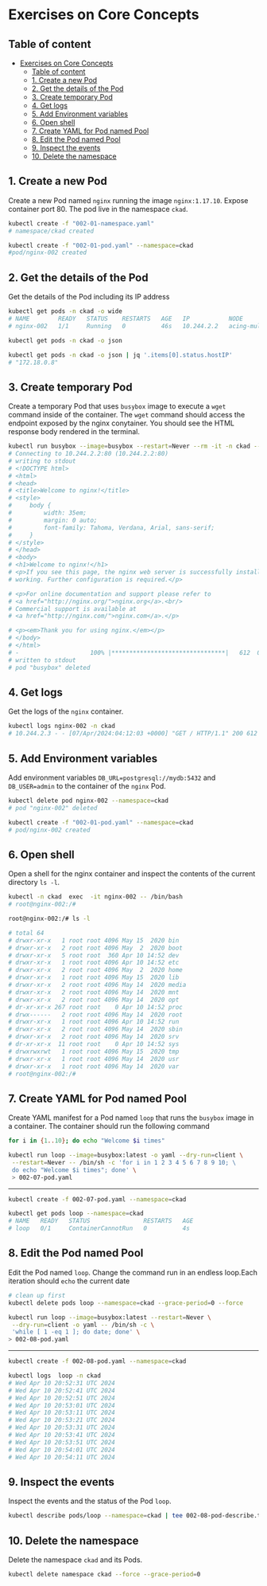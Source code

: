 
# Exercises on Core Concepts

## Table of content

- [Exercises on Core Concepts](#exercises-on-core-concepts)
  - [Table of content](#table-of-content)
  - [1. Create a new Pod](#1-create-a-new-pod)
  - [2. Get the details of the Pod](#2-get-the-details-of-the-pod)
  - [3. Create temporary Pod](#3-create-temporary-pod)
  - [4. Get logs](#4-get-logs)
  - [5. Add Environment variables](#5-add-environment-variables)
  - [6. Open shell](#6-open-shell)
  - [7. Create YAML for Pod named Pool](#7-create-yaml-for-pod-named-pool)
  - [8. Edit the Pod named Pool](#8-edit-the-pod-named-pool)
  - [9. Inspect the events](#9-inspect-the-events)
  - [10. Delete the namespace](#10-delete-the-namespace)

## 1. Create a new Pod

Create a new Pod named `nginx` running the image `nginx:1.17.10`. Expose container port 80. The pod live in the namespace `ckad`.

```bash
kubectl create -f "002-01-namespace.yaml"
# namespace/ckad created

kubectl create -f "002-01-pod.yaml" --namespace=ckad
#pod/nginx-002 created
```

## 2. Get the details of the Pod

Get the details of the Pod including its IP address

```bash
kubectl get pods -n ckad -o wide
# NAME        READY   STATUS    RESTARTS   AGE   IP           NODE                 NOMINATED NODE   READINESS GATES
# nginx-002   1/1     Running   0          46s   10.244.2.2   acing-multi-worker   <none>           <none>

kubectl get pods -n ckad -o json

kubectl get pods -n ckad -o json | jq '.items[0].status.hostIP'
# "172.18.0.8"
```


## 3. Create temporary Pod

Create a temporary Pod that uses `busybox` image to execute a `wget` command inside of the container. The `wget` command should access the endpoint exposed by the nginx conytainer. You should see the HTML response body rendered in the terminal.

```bash
kubectl run busybox --image=busybox --restart=Never --rm -it -n ckad -- wget -O- 10.244.2.2:80
# Connecting to 10.244.2.2:80 (10.244.2.2:80)
# writing to stdout
# <!DOCTYPE html>
# <html>
# <head>
# <title>Welcome to nginx!</title>
# <style>
#     body {
#         width: 35em;
#         margin: 0 auto;
#         font-family: Tahoma, Verdana, Arial, sans-serif;
#     }
# </style>
# </head>
# <body>
# <h1>Welcome to nginx!</h1>
# <p>If you see this page, the nginx web server is successfully installed and
# working. Further configuration is required.</p>

# <p>For online documentation and support please refer to
# <a href="http://nginx.org/">nginx.org</a>.<br/>
# Commercial support is available at
# <a href="http://nginx.com/">nginx.com</a>.</p>

# <p><em>Thank you for using nginx.</em></p>
# </body>
# </html>
# -                    100% |********************************|   612  0:00:00 ETA
# written to stdout
# pod "busybox" deleted
```


## 4. Get logs

Get the logs of the `nginx` container.

```bash
kubectl logs nginx-002 -n ckad
# 10.244.2.3 - - [07/Apr/2024:04:12:03 +0000] "GET / HTTP/1.1" 200 612 "-" "Wget" "-"
```


## 5. Add Environment variables

Add environment variables `DB_URL=postgresql://mydb:5432` and `DB_USER=admin` to the container of the `nginx` Pod.

```bash
kubectl delete pod nginx-002 --namespace=ckad
# pod "nginx-002" deleted

kubectl create -f "002-01-pod.yaml" --namespace=ckad
# pod/nginx-002 created
```

## 6. Open shell

Open a shell for the nginx container and inspect the contents of the current directory `ls -l`.

```bash
kubectl -n ckad  exec  -it nginx-002 -- /bin/bash
# root@nginx-002:/# 

root@nginx-002:/# ls -l

# total 64
# drwxr-xr-x   1 root root 4096 May 15  2020 bin
# drwxr-xr-x   2 root root 4096 May  2  2020 boot
# drwxr-xr-x   5 root root  360 Apr 10 14:52 dev
# drwxr-xr-x   1 root root 4096 Apr 10 14:52 etc
# drwxr-xr-x   2 root root 4096 May  2  2020 home
# drwxr-xr-x   1 root root 4096 May 15  2020 lib
# drwxr-xr-x   2 root root 4096 May 14  2020 media
# drwxr-xr-x   2 root root 4096 May 14  2020 mnt
# drwxr-xr-x   2 root root 4096 May 14  2020 opt
# dr-xr-xr-x 267 root root    0 Apr 10 14:52 proc
# drwx------   2 root root 4096 May 14  2020 root
# drwxr-xr-x   1 root root 4096 Apr 10 14:52 run
# drwxr-xr-x   2 root root 4096 May 14  2020 sbin
# drwxr-xr-x   2 root root 4096 May 14  2020 srv
# dr-xr-xr-x  11 root root    0 Apr 10 14:52 sys
# drwxrwxrwt   1 root root 4096 May 15  2020 tmp
# drwxr-xr-x   1 root root 4096 May 14  2020 usr
# drwxr-xr-x   1 root root 4096 May 14  2020 var
# root@nginx-002:/# 
```


## 7. Create YAML for Pod named Pool


Create YAML manifest for a Pod named `loop` that runs the `busybox` image in a container. The container should run the following command 

```bash
for i in {1..10}; do echo "Welcome $i times"
```

```bash
kubectl run loop --image=busybox:latest -o yaml --dry-run=client \
 --restart=Never -- /bin/sh -c 'for i in 1 2 3 4 5 6 7 8 9 10; \
 do echo "Welcome $i times"; done' \
 > 002-07-pod.yaml
```

---

```bash
kubectl create -f 002-07-pod.yaml --namespace=ckad

kubectl get pods loop --namespace=ckad
# NAME   READY   STATUS               RESTARTS   AGE
# loop   0/1     ContainerCannotRun   0          4s
```

## 8. Edit the Pod named Pool

Edit the Pod named `loop`. Change the command run in an endless loop.Each iteration should `echo` the current date

```bash
# clean up first
kubectl delete pods loop --namespace=ckad --grace-period=0 --force

kubectl run loop --image=busybox:latest --restart=Never \
 --dry-run=client -o yaml -- /bin/sh -c \
 'while [ 1 -eq 1 ]; do date; done' \
> 002-08-pod.yaml
```

---

```bash
kubectl create -f 002-08-pod.yaml --namespace=ckad

kubectl logs  loop -n ckad
# Wed Apr 10 20:52:31 UTC 2024
# Wed Apr 10 20:52:41 UTC 2024
# Wed Apr 10 20:52:51 UTC 2024
# Wed Apr 10 20:53:01 UTC 2024
# Wed Apr 10 20:53:11 UTC 2024
# Wed Apr 10 20:53:21 UTC 2024
# Wed Apr 10 20:53:31 UTC 2024
# Wed Apr 10 20:53:41 UTC 2024
# Wed Apr 10 20:53:51 UTC 2024
# Wed Apr 10 20:54:01 UTC 2024
# Wed Apr 10 20:54:11 UTC 2024
```

## 9. Inspect the events

Inspect the events and the status of the Pod `loop`.

```bash
kubectl describe pods/loop --namespace=ckad | tee 002-08-pod-describe.txt
```

## 10. Delete the namespace

Delete the namespace `ckad` and its Pods.

```bash
kubectl delete namespace ckad --force --grace-period=0
```
